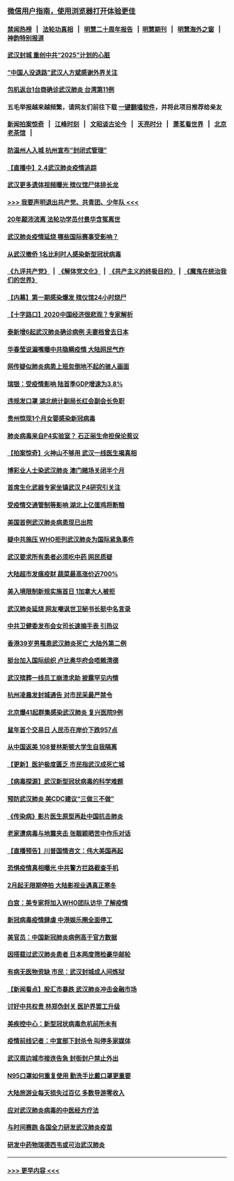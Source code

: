 ### [微信用户指南，使用浏览器打开体验更佳](https://github.com/gfw-breaker/banned-news1/blob/master/indexes/wechat-guide.md?t=0)
#### [禁闻热榜](热点新闻.md?t=0)  &nbsp;&nbsp;|&nbsp;&nbsp; [法轮功真相](https://github.com/gfw-breaker/truth/blob/master/README.md?t=0) &nbsp;&nbsp;|&nbsp;&nbsp; [明慧二十周年报告](https://github.com/gfw-breaker/mh-reports/blob/master/README.md?t=0) &nbsp;&nbsp;|&nbsp;&nbsp;[明慧期刊](https://github.com/gfw-breaker/mh-qikan) &nbsp;&nbsp;|&nbsp;&nbsp; [明慧海外之窗](https://github.com/gfw-breaker/mh-news/blob/master/README.md?t=0) &nbsp;&nbsp;|&nbsp;&nbsp; [神韵特别报道](https://github.com/gfw-breaker/mh-news/blob/master/shenyun.md?t=0)
#### [武汉封城 重创中共“2025”计划的心脏](../pages/nsc413/n11843972.md?t=02042322) 
#### [“中国人没退路”武汉人方斌感谢外界关注](../pages/nsc413/n11843517.md?t=02042322) 
#### [包机返台1台商确诊武汉肺炎 台湾第11例](../pages/nsc413/n11844182.md?t=02042322) 
#### 五毛举报越来越频繁，请网友们前往下载 [一键翻墙软件](https://github.com/gfw-breaker/ssr-accounts)，并将此项目推荐给亲友
#### [新闻拍案惊奇](https://github.com/gfw-breaker/banned-news1/blob/master/pages/link4.md) &nbsp;&nbsp;|&nbsp;&nbsp; [江峰时刻](https://github.com/gfw-breaker/banned-news1/blob/master/pages/link4.md) &nbsp;&nbsp;|&nbsp;&nbsp; [文昭谈古论今](https://github.com/gfw-breaker/banned-news1/blob/master/pages/link4.md) &nbsp;&nbsp;|&nbsp;&nbsp; [天亮时分](https://github.com/gfw-breaker/banned-news1/blob/master/pages/link4.md) &nbsp;&nbsp;|&nbsp;&nbsp; [萧茗看世界](https://github.com/gfw-breaker/banned-news1/blob/master/pages/link4.md) &nbsp;&nbsp;|&nbsp;&nbsp; [北京老茶馆](https://github.com/gfw-breaker/banned-news1/blob/master/pages/link4.md) &nbsp;&nbsp;|&nbsp;&nbsp; 
#### [防温州人入城 杭州宣布“封闭式管理”](../pages/nsc413/n11844139.md?t=02042322) 
#### [【直播中】2.4武汉肺炎疫情追踪](../pages/nsc413/n11844032.md?t=02042322) 
#### [武汉更多遗体视频曝光 殡仪馆尸体排长龙](../pages/nsc413/n11844057.md?t=02042322) 
#### [>>> 我要声明退出共产党、共青团、少年队 <<<](https://github.com/begood0513/goodnews/blob/master/quit/letter.md) 
#### [20年颠沛流离 法轮功学员付景华含冤离世](../pages/nsc413/n11841986.md?t=02042322) 
#### [武汉肺炎疫情延烧 哪些国际赛事受影响？](../pages/nsc413/n11843958.md?t=02042322) 
#### [从武汉撤侨 1名比利时人感染新型冠状病毒](../pages/nsc413/n11843977.md?t=02042322) 
#### [《九评共产党》](https://github.com/begood0513/9ping.md/blob/master/README.md) &nbsp;|&nbsp; [《解体党文化》](../../../../jtdwh.md/blob/master/README.md)  &nbsp;|&nbsp; [《共产主义的终极目的》](../../../../gczydzjmd.md/blob/master/README.md) &nbsp;|&nbsp; [《魔鬼在统治我们的世界》](../../../../mgztzwmdsj.md/blob/master/README.md) 
#### [【内幕】第一期感染爆发 殡仪馆24小时烧尸](../pages/nsc413/n11843944.md?t=02042322) 
#### [【十字路口】2020中国经济很悲观？专家解析](../pages/nsc413/n11842696.md?t=02042322) 
#### [泰新增6起武汉肺炎确诊病例 夫妻档曾去日本](../pages/nsc413/n11843900.md?t=02042322) 
#### [华春莹说漏嘴曝中共隐瞒疫情 大陆网民气炸](../pages/nsc413/n11843863.md?t=02042322) 
#### [网传疑似肺炎病患上班忽倒地不起的骇人画面](../pages/nsc413/n11843789.md?t=02042322) 
#### [瑞银：受疫情影响 陆首季GDP增速为3.8%](../pages/nsc413/n11843264.md?t=02042322) 
#### [违规发口罩 湖北统计副局长红会副会长免职](../pages/nsc413/n11843531.md?t=02042322) 
#### [贵州惊现1个月女婴感染新冠病毒](../pages/nsc413/n11843443.md?t=02042322) 
#### [肺炎病毒来自P4实验室？ 石正丽生命担保论惹议](../pages/nsc413/n11842936.md?t=02042322) 
#### [【拍案惊奇】火神山不够用 武汉一线医生揭真相](../pages/nsc413/n11842682.md?t=02042322) 
#### [博彩业人士染武汉肺炎 澳门赌场关闭半个月](../pages/nsc413/n11843607.md?t=02042322) 
#### [首席生化武器专家坐镇武汉 P4研究引关注](../pages/nsc413/n11842412.md?t=02042322) 
#### [受疫情交通管制等影响 湖北上亿蛋鸡将断粮](../pages/nsc413/n11843243.md?t=02042322) 
#### [美国首例武汉肺炎病患现已出院](../pages/nsc413/n11842740.md?t=02042322) 
#### [疑中共施压 WHO拒列武汉肺炎为国际紧急事件](../pages/nsc413/n11843031.md?t=02042322) 
#### [武汉要求所有患者必须吃中药 网民质疑](../pages/nsc413/n11842894.md?t=02042322) 
#### [大陆超市发瘟疫财 蔬菜最高涨价近700%](../pages/nsc413/n11842780.md?t=02042322) 
#### [美入境限制新规实施首日 1加拿大人被拒](../pages/nsc413/n11843058.md?t=02042322) 
#### [武汉肺炎延烧 网友嘲讽世卫秘书长挺中名言录](../pages/nsc413/n11843056.md?t=02042322) 
#### [中共卫健委发布会女司长速摘手表 引热议](../pages/nsc413/n11843116.md?t=02042322) 
#### [香港39岁男罹患武汉肺炎死亡 大陆外第二例](../pages/nsc413/n11843026.md?t=02042322) 
#### [挺台加入国际组织 卢比奥华府会唔赖清德](../pages/nsc413/n11843023.md?t=02042322) 
#### [武汉殡葬一线员工崩溃求助 披露罕见内情](../pages/nsc413/n11842482.md?t=02042322) 
#### [杭州凌晨发封城通告 对市民采最严禁令](../pages/nsc413/n11842758.md?t=02042322) 
#### [北京爆41起群集感染武汉肺炎 复兴医院9例](../pages/nsc413/n11841955.md?t=02042322) 
#### [鼠年首个交易日 人民币在岸价下跌957点](../pages/nsc413/n11842681.md?t=02042322) 
#### [从中国返美 108普林斯顿大学生自我隔离](../pages/nsc413/n11842714.md?t=02042322) 
#### [【更新】医护极度匮乏 市民指武汉成死亡城](../pages/nsc413/n11801312.md?t=02042322) 
#### [【病毒探源】武汉新型冠状病毒的科学难题](../pages/nsc413/n11842176.md?t=02042322) 
#### [预防武汉肺炎 美CDC建议“三做三不做”](../pages/nsc413/n11842700.md?t=02042322) 
#### [《传染病》影片医生原型再赴中国抗击肺炎](../pages/nsc413/n11842626.md?t=02042322) 
#### [老家遭病毒与地震夹击 张靓颖晒苦中作乐对话](../pages/nsc413/n11842054.md?t=02042322) 
#### [【直播预告】川普国情咨文：伟大美国再起](../pages/nsc413/n11842079.md?t=02042322) 
#### [恐惧疫情真相曝光 中共警方拦路截查手机](../pages/nsc413/n11842396.md?t=02042322) 
#### [2月起无限期停拍 大陆影视业遇真正寒冬](../pages/nsc413/n11842344.md?t=02042322) 
#### [白宫：美专家将加入WHO团队访华 了解疫情](../pages/nsc413/n11842198.md?t=02042322) 
#### [新冠病毒疫情肆虐 中港娱乐圈全面停工](../pages/nsc413/n11842193.md?t=02042322) 
#### [美官员：中国新冠肺炎病例高于官方数据](../pages/nsc413/n11842452.md?t=02042322) 
#### [因搭载过武汉肺炎患者 日本两度筛检豪华邮轮](../pages/nsc413/n11842447.md?t=02042322) 
#### [有病无医物资缺 市民：武汉封城成人间炼狱](../pages/nsc413/n11839878.md?t=02042322) 
#### [【新闻看点】股汇市暴跌 武汉肺炎冲击金融市场](../pages/nsc413/n11842216.md?t=02042322) 
#### [讨好中共权贵 林郑伪封关 医护界罢工升级](../pages/nsc413/n11842359.md?t=02042322) 
#### [美疾控中心：新型冠状病毒危机前所未有](../pages/nsc413/n11842406.md?t=02042322) 
#### [疫情前线记者：中宣部下封杀令 叫停多家媒体](../pages/nsc413/n11842178.md?t=02042322) 
#### [武汉周边城市接连告急 封街封户禁止外出](../pages/nsc413/n11842277.md?t=02042322) 
#### [N95口罩如何重复使用 勤洗手比戴口罩更重要](../pages/nsc413/n11842236.md?t=02042322) 
#### [大陆旅游业每天损失过百亿 多数导游零收入](../pages/nsc413/n11842179.md?t=02042322) 
#### [应对武汉肺炎病毒的中医经方疗法](../pages/nsc413/n11842157.md?t=02042322) 
#### [与时间赛跑  各国全力研发武汉肺炎疫苗](../pages/nsc413/n11842149.md?t=02042322) 
#### [研发中药物瑞德西韦或可治武汉肺炎](../pages/nsc413/n11842100.md?t=02042322) 

----
#### [ >>> 更早内容 <<< ](../indexes/nsc413-earlier.md)
